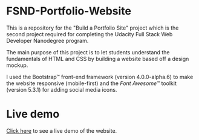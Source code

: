 # FSND-Portfolio-Website
This is a repository for the "Build a Portfolio Site" project which is the second project required for completing the Udacity Full Stack Web Developer Nanodegree program.

The main purpose of this project is to let students understand the fundamentals of HTML and CSS by building a website based off a design mockup.

I used the Bootstrap&trade; front-end framework (version 4.0.0-alpha.6) to make the website responsive (mobile-first) and the _Font Awesome&trade;_ toolkit (version 5.3.1) for adding social media icons.


# Live demo
[Click here](https://tamerthamoqa.github.io/FSND-Portfolio-Website/) to see a live demo of the website.
